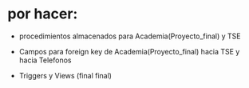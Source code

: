 # por hacer: 
* procedimientos almacenados para Academia(Proyecto_final) y TSE 
* Campos para foreign key de Academia(Proyecto_final) hacia TSE y hacia Telefonos 

* Triggers y Views (final final)  
